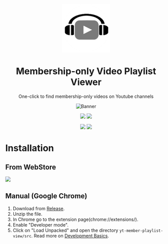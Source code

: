 <div align="center">
    <img src="src/icon.png" width=150 height=150>
    <h1>Membership-only Video Playlist Viewer</h1>
    <p>One-click to find membership-only videos on Youtube channels</p>
</div>

<div align="center">

![Banner](https://lh3.googleusercontent.com/Y0t_kWmkTg1EmzWmXhjoTamEQoOmPz5N8YrXfp9lrtOcvabhuFmj5C5h4lKkImpICnTXdD11Fb97hWLpY9CigOoJ1M4=s400-w800-h500)

[![][github-license-shield]][github-license-link]
[![][latest-version-shield]][latest-version-link]

[![][chrome-webstore-users-shield]][extension-store-link]
[![][chrome-webstore-rating-shield]][extension-store-link]

</div>

# Installation
## From WebStore
[![][extension-store-shield]][extension-store-link]

## Manual (Google Chrome)
1. Download from [Release](https://github.com/atarm/yt-member-playlist-view/releases).
2. Unzip the file.
3. In Chrome go to the extension page(chrome://extensions/).
4. Enable "Developer mode".
5. Click on "Load Unpacked" and open the directory `yt-member-playlist-view/src`.
Read more on [Development Basics](https://developer.chrome.com/docs/extensions/mv3/getstarted/development-basics/#load-unpacked).

<!-- SHIELDS GROUP -->
[github-license-shield]: https://img.shields.io/github/license/atarm/yt-member-playlist-view?style=for-the-badge&logo=github
[github-license-link]: https://github.com/atarm/yt-member-playlist-view/blob/master/LICENSE.md
[latest-version-shield]: https://img.shields.io/github/v/release/atarm/yt-member-playlist-view?style=for-the-badge&logo=github
[latest-version-link]: https://github.com/atarm/yt-member-playlist-view/releases/latest

[extension-store-shield]: https://img.shields.io/badge/-Chrome-brightgreen?logo=google-chrome&logoColor=white
[extension-store-link]: https://chromewebstore.google.com/detail/alipjbeolhembeklphfcehbkgncdlnom

[chrome-webstore-rating-shield]:https://img.shields.io/chrome-web-store/stars/alipjbeolhembeklphfcehbkgncdlnom?style=for-the-badge&logo=googlechrome
[chrome-webstore-users-shield]:https://img.shields.io/chrome-web-store/users/alipjbeolhembeklphfcehbkgncdlnom?style=for-the-badge&logo=googlechrome
